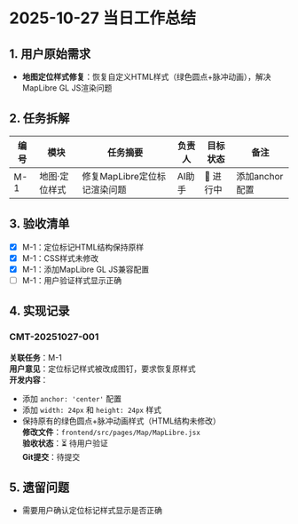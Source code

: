 # 2025-10-27 当日工作总结

## 1. 用户原始需求
- **地图定位样式修复**：恢复自定义HTML样式（绿色圆点+脉冲动画），解决MapLibre GL JS渲染问题

## 2. 任务拆解

| 编号 | 模块 | 任务摘要 | 负责人 | 目标状态 | 备注 |
| --- | --- | --- | --- | --- | --- |
| M-1 | 地图·定位样式 | 修复MapLibre定位标记渲染问题 | AI助手 | 🔄 进行中 | 添加anchor配置 |

## 3. 验收清单
- [x] M-1：定位标记HTML结构保持原样
- [x] M-1：CSS样式未修改
- [x] M-1：添加MapLibre GL JS兼容配置
- [ ] M-1：用户验证样式显示正确

## 4. 实现记录

### CMT-20251027-001
**关联任务**：M-1  
**用户意见**：定位标记样式被改成图钉，要求恢复原样式  
**开发内容**：
- 添加 `anchor: 'center'` 配置
- 添加 `width: 24px` 和 `height: 24px` 样式
- 保持原有的绿色圆点+脉冲动画样式（HTML结构未修改）  
**修改文件**：`frontend/src/pages/Map/MapLibre.jsx`  
**验收状态**：⏳ 待用户验证  
**Git提交**：待提交

## 5. 遗留问题
- 需要用户确认定位标记样式显示是否正确


